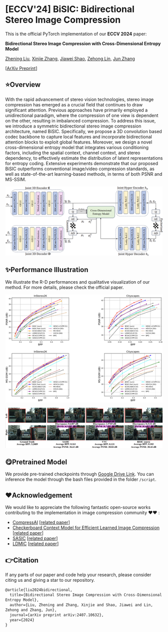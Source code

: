 # [ECCV'24] BiSIC: Bidirectional Stereo Image Compression

This is the official PyTorch implementation of our **ECCV 2024** paper: 

**Bidirectional Stereo Image Compression with Cross-Dimensional Entropy Model**

[Zhening Liu](liuzhenng.top), [Xinjie Zhang](https://xinjie-q.github.io/), [Jiawei Shao](https://shaojiawei07.github.io/), [Zehong Lin](https://zhlinup.github.io/), [Jun Zhang](https://eejzhang.people.ust.hk/)

[[ArXiv Preprint](https://arxiv.org/abs/2407.10632)]

## :star:Overview
With the rapid advancement of stereo vision technologies, stereo image compression has emerged as a crucial field that continues to draw significant attention. Previous approaches have primarily employed a unidirectional paradigm, where the compression of one view is dependent on the other, resulting in imbalanced compression. To address this issue, we introduce a symmetric bidirectional stereo image compression architecture, named BiSIC. Specifically, we propose a 3D convolution based codec backbone to capture local features and incorporate bidirectional attention blocks to exploit global features. Moreover, we
design a novel cross-dimensional entropy model that integrates various conditioning factors, including the spatial context, channel context, and stereo dependency, to effectively estimate the distribution of latent representations for entropy coding. Extensive experiments demonstrate that our proposed BiSIC outperforms conventional image/video compression standards, as well as state-of-the-art learning-based methods, in terms of both PSNR and MS-SSIM.
<p align="center">
  <img src="assets/pipeline.png" alt="Model architecture">
</p>
<!-- ![Model architecture](assets/pipeline.png) -->

## :sparkles:Performance Illustration
We illustrate the R-D performances and qualitative visualization of our method. For more details, please check the official paper.
<p align="center">
  <img src="assets/RD.png" alt="R-D performance on InStereo2K dataset">
</p>
<p align="center">
  <img src="assets/vis.png" alt="Compression results visualization">
</p>
<!-- ![Compression results visualization](assets/vis.png) -->

## :yum:Pretrained Model
We provide pre-trained checkpoints through [Google Drive Link](https://drive.google.com/drive/folders/1Dd3hI6FtCQ5T6BmdACMVqbVxb9WgBJIy?usp=sharing). You can inference the model through the bash files provided in the folder `/script`.

## :heart:Acknowledgement
We would like to appreciate the following fantastic open-source works contributing to the implementation in image compression community :heart::heart: :

- [CompressAI](https://github.com/InterDigitalInc/CompressAI) [[related paper](https://arxiv.org/abs/2011.03029)]
- [Checkerboard Context Model for Efficient Learned Image Compression](https://github.com/JiangWeibeta/Checkerboard-Context-Model-for-Efficient-Learned-Image-Compression) [[related paper](https://arxiv.org/abs/2103.15306v2)]
- [SASIC](https://github.com/mwoedlinger/sasic) [[related paper](https://openaccess.thecvf.com/content/CVPR2022/html/Wodlinger_SASIC_Stereo_Image_Compression_With_Latent_Shifts_and_Stereo_Attention_CVPR_2022_paper.html)]
- [LDMIC](https://github.com/Xinjie-Q/LDMIC) [[related paper](https://arxiv.org/abs/2301.09799)]

## :point_right:Citation

If any parts of our paper and code help your research, please consider citing us and giving a star to our repository.

```
@article{liu2024bidirectional,
  title={Bidirectional Stereo Image Compression with Cross-Dimensional Entropy Model},
  author={Liu, Zhening and Zhang, Xinjie and Shao, Jiawei and Lin, Zehong and Zhang, Jun},
  journal={arXiv preprint arXiv:2407.10632},
  year={2024}
}
```
